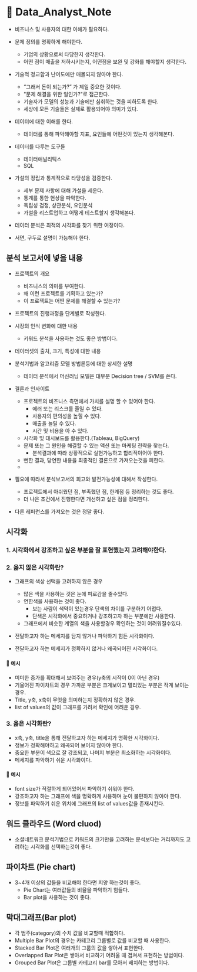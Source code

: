 # 🔎 Data_Analyst_Note



- 비즈니스 및 사용자의 대한 이해가 필요하다.

- 문제 정의를 명확하게 해야한다.
  - 기업의 상황으로써 타당한지 생각한다.
  - 어떤 점이 매출을 저하시키는지, 어떤점을 보완 및 강화를 해야할지 생각한다.

- 기술적 정교함과 난이도에만 매몰되지 않아야 한다.
    - “그래서 돈이 되는가?” 가 제일 중요한 것이다.
    - "문제 해결을 위한 일인가?"로 접근한다.
    - 기술자가 모델의 성능과 기술에만 심취하는 것을 피하도록 한다.
    - 세상에 모든 기술들은 실제로 활용되어야 의미가 있다.

- 데이터에 대한 이해를 한다.
  - 데이터를 통해 파악해야할 지표, 요인들에 어떤것이 있는지 생각해본다.

- 데이터를 다루는 도구들
  - 데이터애널리틱스
  - SQL

- 가설의 정립과 통계적으로 타당성을 검증한다.
  - 세부 문제 사항에 대해 가설을 세운다.
  - 통계를 통한 현상을 파악한다.
  - 독립성 검정, 상관분석, 요인분석
  - 가설을 리스트업하고 어떻게 테스트할지 생각해본다.

- 데이터 분석은 최적의 시각화를 찾기 위한 여정이다.

- 서면, 구두로 설명이 가능해야 한다.

## 분석 보고서에 넣을 내용
- 프로젝트의 개요
  - 비즈니스의 의미를 부여한다.
  - 왜 이런 프로젝트를 기획하고 있는가?
  - 이 프로젝트는 어떤 문제를 해결할 수 있는가? 

- 프로젝트의 진행과정을 단계별로 작성한다.

- 시장의 인식 변화에 대한 내용
  - 키워드 분석을 사용하는 것도 좋은 방법이다.

- 데이터셋의 출처, 크기, 특성에 대한 내용

- 분석기법과 알고리즘 모델 방법론등에 대한 상세한 설명
  - 데이터 분석에서 머신러닝 모델은 대부분 Decision tree / SVM를 쓴다.

- 결론과 인사이트
  - 프로젝트의 비즈니스 측면에서 가치를 설명 할 수 있어야 한다.
    - 에러 또는 리스크를 줄일 수 있다.
    - 사용자의 편의성을 높힐 수 있다.
    - 매출을 늘릴 수 있다.
    - 시간 및 비용을 아 수 있다.
  - 시각화 및 대시보드를 활용한다.(Tableau, BigQuery)
  - 문제 또는 그 원인을 해결할 수 있는 액션 또는 마케팅 전략을 찾는다.
    - 분석결과에 따라 상황적으로 실현가능하고 합리적이어야 한다.
  - 뻔한 결과, 당연한 내용을 최종적인 결론으로 가져오는것을 피한다.
  - 


- 필요에 따라서 분석보고서의 회고와 발전가능성에 대해서 작성한다.
  - 프로젝트에서 아쉬웠던 점, 부족했던 점, 한계점 등 정리하는 것도 좋다.
  - 더 나은 조건에서 진행한다면 개선하고 싶은 점을 정리한다.

- 다른 레퍼런스를 가져오는 것은 정말 좋다.

## 시각화

### 1. 시각화에서 강조하고 싶은 부분을 잘 표현했는지 고려해야한다.



### 2. 옳지 않은 시각화란?
  - 그래프의 색상 선택을 고려하지 않은 경우
    - 많은 색을 사용하는 것은 눈에 피로감을 줄수있다.
    - 연한색을 사용하는 것이 좋다.
      - 보는 사람이 색약이 있는경우 단색의 차이를 구분하기 어렵다.
      - 단색은 시각화에서 중요하거나 강조하고자 하는 부분에만 사용한다.
    - 그래프에서 비슷한 계열의 색을 사용할경우 확인하는 것이 어려워질수있다.
    
  - 전달하고자 하는 메세지를 담지 않거나 파악하기 힘든 시각화이다.
  
  - 전달하고자 하는 메세지가 정확하지 않거나 왜곡되어진 시각화이다.
  
  
#### 📌 예시
- 미미한 증가를 확대해서 보여주는 경우(y축의 시작이 0이 아닌 경우)
- 기울어진 파이차트의 경우 가까운 부분은 크게보이고 멀리있는 부분은 작게 보이는 경우.
- Title, y축, x축이 무엇을 의미하는지 정확하지 않은 경우.
- list of values의 값이 그래프를 가려서 확인에 어려운 경우.



### 3. 옳은 시각화란?
  - x축, y축, title을 통해 전달하고자 하는 메세지가 명확한 시각화이다.
  - 정보가 정확해야하고 왜곡되어 보이지 않아야 한다.
  - 중요한 부분이 색으로 잘 강조되고, 나머지 부분은 최소화하는 시각화이다.
  - 메세지를 파악하기 쉬운 시각화이다.
  
  
#### 📌 예시
- font size가 적절하게 되어있어서 파악하기 쉬워야 한다.
- 강조하고자 하는 그래프에 색을 명확하게 사용하며 눈이 불편하지 않아야 한다.
- 정보를 파악하기 쉬운 위치에 그래프의 list of values값을 존재시킨다.


  
## 워드 클라우드 (Word cluod)
- 소셜네트워크 분석기법으로 키워드의 크기만을 고려하는 분석보다는 거리까지도 고려하는 시각화를 선택하는것이 좋다.

## 파이차트 (Pie chart)
- 3~4개 이상의 값들을 비교해야 한다면 지양 하는것이 좋다.
  - Pie Chart는 여러값들의 비율을 파악하기 힘들다.
  - Bar plot을 사용하는 것이 좋다.
  
## 막대그래프(Bar plot)
- 각 범주(category)의 수치 값을 비교할때 적합하다.
-  Multiple Bar Plot의 경우는 카테고리 그룹별로 값를 비교할 때 사용한다.
-  Stacked Bar Plot은 여러개의 그룹의 값을 쌓아서 표현한다.
-  Overlapped Bar Plot은 쌓아서 비교하기 어려울 때 겹쳐서 표현하는 방법이다.
-  Grouped Bar Plot은 그룹별 카테고리 bar를 모아서 배치하는 방법이다.
